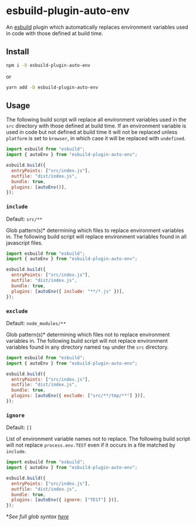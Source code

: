 # esbuild-plugin-auto-env

An [esbuild](https://esbuild.github.io/) plugin which automatically replaces environment variables used in code with those defined at build time.

## Install

```sh
npm i -D esbuild-plugin-auto-env
```

or

```sh
yarn add -D esbuild-plugin-auto-env
```

## Usage

The following build script will replace all environment variables used in the `src` directory with those defined at build time. If an environment variable is used in code but not defined at build time it will not be replaced unless `platform` is set to `browser`, in which case it will be replaced with `undefined`.

```js
import esbuild from "esbuild";
import { autoEnv } from "esbuild-plugin-auto-env";

esbuild.build({
  entryPoints: ["src/index.js"],
  outfile: "dist/index.js",
  bundle: true,
  plugins: [autoEnv()],
});
```

### `include`

Default: `src/**`

Glob pattern(s)* determining which files to replace environment variables in. The following build script will replace environment variables found in all javascript files.

```js
import esbuild from "esbuild";
import { autoEnv } from "esbuild-plugin-auto-env";

esbuild.build({
  entryPoints: ["src/index.js"],
  outfile: "dist/index.js",
  bundle: true,
  plugins: [autoEnv({ include: "**/*.js" })],
});
```

### `exclude`

Default: `node_modules/**`

Glob pattern(s)* determining which files not to replace environment variables in. The following build script will not replace environment variables found in any directory named `tmp` under the `src` directory.

```js
import esbuild from "esbuild";
import { autoEnv } from "esbuild-plugin-auto-env";

esbuild.build({
  entryPoints: ["src/index.js"],
  outfile: "dist/index.js",
  bundle: true,
  plugins: [autoEnv({ exclude: ["src/**/tmp/**"] })],
});
```

### `ignore`

Default: `[]`

List of environment variable names not to replace. The following build script will not replace `process.env.TEST` even if it occurs in a file matched by `include`.

```js
import esbuild from "esbuild";
import { autoEnv } from "esbuild-plugin-auto-env";

esbuild.build({
  entryPoints: ["src/index.js"],
  outfile: "dist/index.js",
  bundle: true,
  plugins: [autoEnv({ ignore: ["TEST"] })],
});
```

\*_See full glob syntax [here](https://github.com/isaacs/node-glob)_
